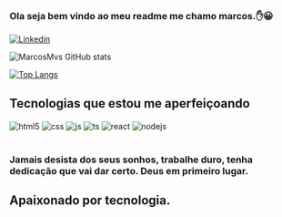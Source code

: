 ### Ola seja bem vindo ao meu readme me chamo marcos.✋😀

[![Linkedin](https://img.shields.io/badge/LinkedIn-0077B5?style=for-the-badge&logo=linkedin&logoColor=white)](https://www.linkedin.com/in/marcos-vinicius091195/)


![MarcosMvs GitHub stats](https://github-readme-stats.vercel.app/api?username=MarcosMvs&show_icons=true&theme=merko)

[![Top Langs](https://github-readme-stats.vercel.app/api/top-langs/?username=MarcoSMvs&layout=compact)](https://github.com/anuraghazra/github-readme-stats)

## Tecnologias que estou me aperfeiçoando

<div style="display: inline_block">
  <img align="center" alt="html5" src="https://img.shields.io/badge/HTML5-E34F26?style=for-the-badge&logo=html5&logoColor=white" />
  <img align="center" alt="css" src="https://img.shields.io/badge/CSS3-1572B6?style=for-the-badge&logo=css3&logoColor=white" />
  <img align="center" alt="js" src="https://img.shields.io/badge/JavaScript-F7DF1E?style=for-the-badge&logo=javascript&logoColor=black" />
  <img align="center" alt="ts" src="https://img.shields.io/badge/TypeScript-007ACC?style=for-the-badge&logo=typescript&logoColor=white" />
  <img align="center" alt="react" src="https://img.shields.io/badge/React-20232A?style=for-the-badge&logo=react&logoColor=61DAFB" />
  <img align="center" alt="nodejs" src="https://img.shields.io/badge/Node.js-43853D?style=for-the-badge&logo=node.js&logoColor=white" />
</div><br/>

### Jamais desista dos seus sonhos, trabalhe duro, tenha dedicação que vai dar certo. Deus em primeiro lugar.

## Apaixonado por tecnologia.